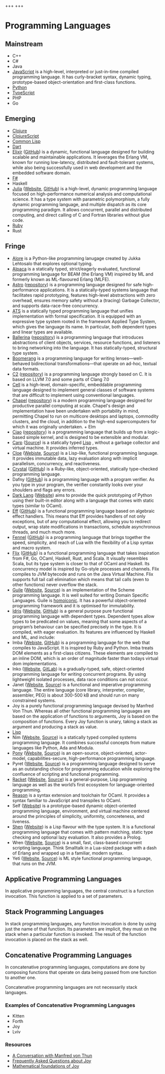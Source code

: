 +++
+++

# Programming Languages

## Mainstream

-   C++
-   C#
-   Java
-   [JavaScript](@/programming/javascript.md) is a high-level, interpreted or just-in-time compiled programming language. It has curly-bracket syntax, dynamic typing, prototype-based object-orientation and first-class functions.
-   [Python](@/programming/python.md)
-   [TypeScript](@/programming/typescript.md)
-   PHP
-   Go

## Emerging

-   [Clojure](@/programming/clojure.md)
-   [ClojureScript](@/programming/clojurescript.md)
-   [Common Lisp](@/programming/commonlisp.md)
-   [Dart](@/programming/dart.md)
-   [Elixir](@/programming/elixir.md) ([GitHub](https://github.com/elixir-lang/elixir)) is a dynamic, functional language designed for building scalable and maintainable applications. It leverages the Erlang VM, known for running low-latency, distributed and fault-tolerant systems, while also being successfully used in web development and the embedded software domain.
-   [F#](@/programming/fsharp.md)
-   Haskell
-   [Julia](@/programming/julia.md) ([Website](https://julialang.org/), [GitHub](https://github.com/JuliaLang/julia)) is a high-level, dynamic programming language focused on high-performance numerical analysis and computational science. It has a type system with parametric polymorphism, a fully dynamic programming language, and multiple dispatch as its core programming paradigm. It allows concurrent, parallel and distributed computing, and direct calling of C and Fortran libraries without glue code.
-   [Ruby](@/programming/ruby.md)
-   Rust

## Fringe

-   [Alore](http://www.alorelang.org/) is a Python-like programming lanugage created by Jukka Lehtosalo that explores optional typing.
-   [Alpaca](https://github.com/alpaca-lang/alpaca) is a statically typed, strict/eagerly evaluated, functional programming language for BEAM (the Erlang VM) inspired by ML and formerly known as ML-flavoured Erlang (MLFE).
-   [Astro](https://astrolang.md) ([repository](https://github.com/astrolang/astro)) is a programming language designed for safe high-performance applications. It is a statically-typed systems language that facilitates rapid prototyping, features high-level abstractions with zero overhead, ensures memory safety without a (tracing) Garbage Collector, and supports data-race-free concurrency.
-   [ATS](http://www.ats-lang.org/) is a statically typed programming language that unifies implementation with formal specification. It is equipped with an expressive type system rooted in the framework Applied Type System, which gives the language its name. In particular, both dependent types and linear types are available.
-   [Ballerina](https://ballerina.io/) ([repository](https://github.com/ballerina-platform/ballerina-lang)) is a programming language that introduces abstractions of client objects, services, resource functions, and listeners to bring networking into the language. It has statically-typed, structural type system.
-   [Boomerang](https://www.seas.upenn.edu/~harmony/) is a programming language for writing lenses—well-behaved bidirectional transformations—that operate on ad-hoc, textual data formats.
-   [C2](http://c2lang.org/) ([repository](https://github.com/c2lang/c2compiler)) is a programming language strongly based on C. It is based on LLVM 7.0 and some parts of Clang 7.0
-   [Cell](http://cell-lang.net/) is a high-level, domain-specific, embeddable programming language designed to implement general classes of software systems that are difficult to implement using conventional languages.
-   [Chapel](https://chapel-lang.org/) ([repository](https://github.com/chapel-lang/chapel)) is a modern programming language designed for productive parallel computing at scale. Chapel's design and implementation have been undertaken with portability in mind, permitting Chapel to run on multicore desktops and laptops, commodity clusters, and the cloud, in addition to the high-end supercomputers for which it was originally undertaken. + Elm
-   [Ciao](http://ciao-lang.org/) ([repository](https://github.com/ciao-lang/ciao)) is a programming language that builds up from a logic-based simple kernel, and is designed to be extensible and modular.
-   [Carp](@/programming/carp.md) ([Source](https://github.com/carp-lang/Carp)) is a statically typed [Lisp](@/programming/lisp.md) , without a garbage collector and virtual machine. It provides inferred types.
-   [Cloe](@/programming/cloe.md) ([Webiste](https://cloe-lang.org/), [Source](https://github.com/cloe-lang/cloe)) is a Lisp-like, functional programming language. It provides immutable data, lazy evaluation along with implicit parallelism, concurrency, and reactiveness.
-   [Crystal](https://crystal-lang.org/) ([GitHub](https://github.com/crystal-lang/crystal)) is a Ruby-like, object-oriented, statically type-checked programming language.
-   Dafny ([GitHub](https://github.com/dafny-lang/dafny)) is a programming language with a program verifier. As you type in your program, the verifier constantly looks over your shoulders and flags any errors.
-   [Dark Lang](@/programming/darklang.md) ([Website](https://darklang.com/)) aims to provide the quick prototyping of Python using their built-in editor along with a language that comes with static types (similar to OCaml).
-   [Eff](http://www.eff-lang.org/) ([GitHub](https://github.com/matijapretnar/eff/)) is a functional programming language based on algebraic effect handlers. This means that Eff provides handlers of not only exceptions, but of any computational effect, allowing you to redirect output, wrap state modifications in transactions, schedule asynchronous threads, and much much more.
-   [Fennel](https://fennel-lang.org/) ([GitHub](https://github.com/bakpakin/Fennel)) is a programming language that brings together the speed, simplicity, and reach of Lua with the flexibility of a Lisp syntax and macro system.
-   [Flix](https://flix.dev/#/) ([GitHub](https://github.com/flix/flix)) is a functional programming language that takes inspiration from F#, Go, OCaml, Haskell, Rust, and Scala. It visually resembles Scala, but its type system is closer to that of OCaml and Haskell. Its concurrency model is inspired by Go-style processes and channels. Flix compiles to JVM bytecode and runs on the Java Virtual Machine. Flix supports full tail call elimination which means that tail calls (even to other functions) never overflow the stack.
-   [Guile](@/programming/guile.md) ([Website](https://www.gnu.org/software/guile/), [Source](http://git.savannah.gnu.org/cgit/guile.git)) is an implementation of the Scheme programming language. It is well suited for writing Domain Specific Languages. Guile is [homoiconic](https://en.wikipedia.org/wiki/Homoiconicity). It has a powerful object-oriented programming framework and it is optimised for immutability.
-   [Idris](https://www.idris-lang.org/) ([Website](https://www.idris-lang.org/), [GitHub](https://github.com/idris-lang/Idris-dev)) is a general purpose pure functional programming language with dependent types. Dependent types allow types to be predicated on values, meaning that some aspects of a program’s behaviour can be specified precisely in the type. It is compiled, with eager evaluation. Its features are influenced by Haskell and ML, and include:
-   Imba ([Webiste](http://imba.io/), [GitHub](https://github.com/imba/imba)) is a programming language for the web that compiles to JavaScript. It is inspired by Ruby and Python. Imba treats DOM elements as a first-class citizens. These elements are compiled to an inline DOM, which is an order of magnitude faster than todays virtual dom implementations.
-   Inko ([Website](https://inko-lang.org/), [GitLab](https://gitlab.com/inko-lang/inko)) is a gradually-typed, safe, object-oriented programming language for writing concurrent programs. By using lightweight isolated processes, data race conditions can not occur.
-   Janet ([Website](https://janet-lang.org/), [Source](https://github.com/janet-lang/janet)) is a functional and imperative programming language. The entire language (core library, interpreter, compiler, assembler, PEG) is about 300-500 kB and should run on many constrained systems.
-   Joy is a purely functional programming language devised by Manfred Von Thun. Whereas all other functional programming languages are based on the application of functions to arguments, Joy is based on the composition of functions. Every Joy function is unary, taking a stack as argument and producing a stack as value.
-   [Lisp](@/programming/lisp.md)
-   Nim ([Website](https://nim-lang.org/), [Source](https://github.com/nim-lang/Nim)) is a statically typed compiled systems programming language. It combines successful concepts from mature languages like Python, Ada and Modula.
-   [Pony](@/programming/pony.md) ([Website](https://www.ponylang.io/), [Source](https://github.com/ponylang/ponyc)) is an open-source, object-oriented, actor-model, capabilities-secure, high-performance programming language.
-   Pyret ([Website](https://www.pyret.org/), [Source](https://github.com/brownplt/pyret-lang)) is a programming language designed to serve as an outstanding choice for programming education while exploring the confluence of scripting and functional programming.
-   [Racket](@/programming/racket.md) ([Website](https://racket-lang.org/), [Source](https://github.com/racket/racket)) is a general-purpose, Lisp programming language as well as the world’s first ecosystem for language-oriented programming.
-   [Reason](@/programming/reason.md) is a syntax extension and toolchain for OCaml. It provides a syntax familiar to JavaScript and transpiles to OCaml.
-   Self ([Website](http://www.selflanguage.org/)) is a prototype-based dynamic object-oriented programming language, environment, and virtual machine centered around the principles of simplicity, uniformity, concreteness, and liveness.
-   [Shen](@/programming/shen.md) ([Website](http://www.shenlanguage.org/)) is a Lisp flavour with the type system. It is a functional programming language that comes with pattern matching, static type checking and optional lazy evaluation. It also provides a Prolog.
-   Wren ([Website](http://wren.io/), [Source](https://github.com/wren-lang/wren)) is a small, fast, class-based concurrent scripting language. Think Smalltalk in a Lua-sized package with a dash of Erlang and wrapped up in a familiar, modern syntax.
-   Yeti ([Website](http://mth.github.io/yeti/), [Source](https://github.com/mth/yeti)) is ML style functional programming language, that runs on the JVM.

## Applicative Programming Languages

In applicative programming languages, the central construct is a function invocation. This function is applied to a set of parameters.

## Stack Programming Languages

In stack programming languages, any function invocation is done by using just the name of that function. Its parameters are implicit, they must on the stack when a particular function is invoked. The result of the function invocation is placed on the stack as well.

## Concatenative Programming Languages

In concatenative programming languages, computations are done by composing functions that operate on data being passed from one function to another one.

Concatenative programming languages are not necessarily stack languages.

### Examples of Concatenative Programming Languages

-   Kitten
-   Forth
-   Joy
-   Lviv

### Resources

-   [A Conversation with Manfred von Thun](http://www.nsl.com/papers/interview.htm)
-   [Frequently Asked Questions about Joy](https://hypercubed.github.io/joy/html/faq.html)
-   [Mathematical foundations of Joy](http://www.kevinalbrecht.com/code/joy-mirror/j02maf.html)

